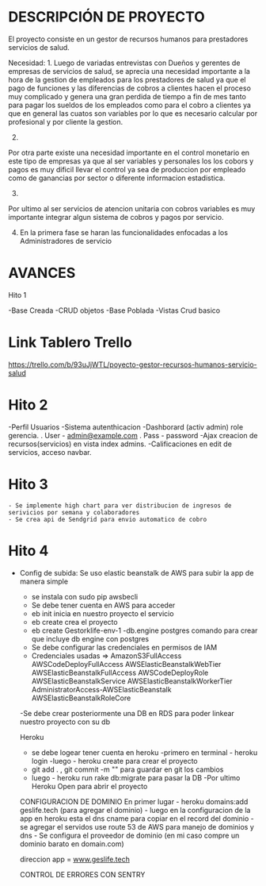 # DESCRIPCIÓN DE PROYECTO


El proyecto consiste en un gestor de recursos humanos para prestadores  servicios de salud.

Necesidad:
1.
Luego de variadas entrevistas con Dueños y gerentes de empresas de servicios de salud, se aprecia una necesidad importante a la hora de la gestion de empleados para los prestadores de salud ya que el pago de funciones y las diferencias de cobros a clientes hacen el proceso muy complicado y genera una gran perdida de tiempo a fin de mes tanto para pagar los sueldos de los empleados como para el cobro a clientes ya que en general las cuatos son variables por lo que es necesario calcular por profesional y por cliente la gestion.

2.
Por otra parte existe una necesidad importante en el control monetario en este tipo de empresas ya que al ser variables y personales los los cobors y pagos es muy dificil llevar el control ya sea de produccion por empleado como de ganancias por sector o diferente informacion estadistica.

3.
Por ultimo al ser servicios de atencion unitaria con cobros variables es muy importante integrar algun sistema de cobros y pagos por servicio.

4. En la primera fase se haran las funcionalidades enfocadas a los Administradores de servicio

# AVANCES

Hito 1

-Base Creada
-CRUD objetos
-Base Poblada
-Vistas Crud basico

# Link Tablero Trello
https://trello.com/b/93uJjWTL/poyecto-gestor-recursos-humanos-servicio-salud


# Hito 2
-Perfil Usuarios
-Sistema autenthicacion
-Dashborard (activ admin) role gerencia.
    . User - admin@example.com
    . Pass - password
-Ajax creacion de recursos(servicios) en vista index admins.
-Calificaciones en edit de servicios, acceso navbar. 

# Hito 3
    - Se implemente high chart para ver distribucion de ingresos de serivicios por semana y colaboradores
    - Se crea api de Sendgrid para envio automatico de cobro

# Hito 4

- Config de subida:
    Se uso elastic beanstalk de AWS para subir la app de manera simple
    - se instala con sudo pip awsbecli
    - Se debe tener cuenta en AWS para acceder
    - eb init inicia en nuestro proyecto el servicio
    - eb create crea el proyecto 
    - eb create Gestorklife-env-1 -db.engine postgres comando para crear que incluye db engine con postgres
    - Se debe configurar las credenciales en permisos de IAM
    - Credenciales usadas =>
                AmazonS3FullAccess
                AWSCodeDeployFullAccess
                AWSElasticBeanstalkWebTier
                AWSElasticBeanstalkFullAccess
                AWSCodeDeployRole
                AWSElasticBeanstalkService
                AWSElasticBeanstalkWorkerTier
                AdministratorAccess-AWSElasticBeanstalk
                AWSElasticBeanstalkRoleCore
    
    -Se debe crear posteriormente una DB en RDS para poder linkear nuestro proyecto con su db

    Heroku
    - se debe logear tener cuenta en heroku
    -primero en terminal - heroku login
    -luego - heroku create para crear el proyecto
    - git add . , git commit -m "" para guardar en git los cambios
    - luego - heroku run rake db:migrate para pasar la DB
    -Por ultimo Heroku Open para abrir el proyecto


    CONFIGURACION DE DOMINIO
    En primer lugar
        - heroku domains:add geslife.tech (para agregar el dominio)
        - luego en la configuracion de la app en heroku esta el dns cname para copiar en el record del dominio
        - se agregar el servidos use route 53 de AWS para manejo de dominios y dns
        - Se configura el proveedor de dominio (en mi caso compre un dominio barato en domain.com)


    direccion app = www.geslife.tech


    CONTROL DE ERRORES CON SENTRY
